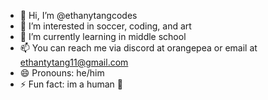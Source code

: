- 👋 Hi, I’m @ethanytangcodes
- 👀 I’m interested in soccer, coding, and art
- 🌱 I’m currently learning in middle school 
- 📫 You can reach me via discord at orangepea or email at ethantytang11@gmail.com
- 😄 Pronouns: he/him
- ⚡ Fun fact: im a human 🤯 

<!---
ethanytangcodes/ethanytangcodes is a ✨ special ✨ repository because its `README.md` (this file) appears on your GitHub profile.
You can click the Preview link to take a look at your changes.
--->
